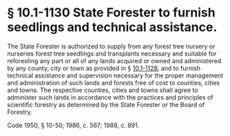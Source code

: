 # § 10.1-1130 State Forester to furnish seedlings and technical assistance.

<p>The State Forester is authorized to supply from any forest tree nursery or nurseries forest tree seedlings and transplants necessary and suitable for reforesting any part or all of any lands acquired or owned and administered by any county, city or town as provided in § <a href='http://law.lis.virginia.gov/vacode/10.1-1128/'>10.1-1128</a>, and to furnish technical assistance and supervision necessary for the proper management and administration of such lands and forests free of cost to counties, cities and towns. The respective counties, cities and towns shall agree to administer such lands in accordance with the practices and principles of scientific forestry as determined by the State Forester or the Board of Forestry.</p><p>Code 1950, § 10-50; 1986, c. 567; 1988, c. 891.</p>